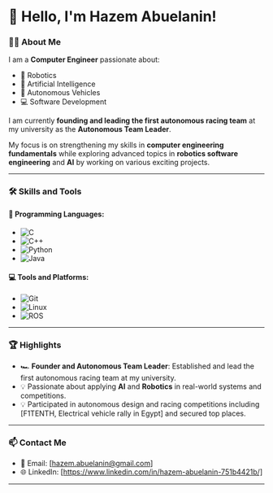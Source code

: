 # 👋 Hello, I'm Hazem Abuelanin!

### 👨‍💻 **About Me**
I am a **Computer Engineer** passionate about:
- 🤖 Robotics
- 🧠 Artificial Intelligence
- 🚗 Autonomous Vehicles
- 💻 Software Development

I am currently **founding and leading the first autonomous racing team** at my university as the **Autonomous Team Leader**.  

My focus is on strengthening my skills in **computer engineering fundamentals** while exploring advanced topics in **robotics software engineering** and **AI** by working on various exciting projects.

---

### 🛠️ **Skills and Tools**
#### 🚀 Programming Languages:
- ![C](https://img.shields.io/badge/-C-A8B9CC?style=flat-square&logo=c&logoColor=white)
- ![C++](https://img.shields.io/badge/-C++-00599C?style=flat-square&logo=c%2B%2B&logoColor=white)
- ![Python](https://img.shields.io/badge/-Python-3776AB?style=flat-square&logo=python&logoColor=white)
- ![Java](https://img.shields.io/badge/-Java-007396?style=flat-square&logo=java&logoColor=white)

#### 💻 Tools and Platforms:
- ![Git](https://img.shields.io/badge/-Git-F05032?style=flat-square&logo=git&logoColor=white)
- ![Linux](https://img.shields.io/badge/-Linux-FCC624?style=flat-square&logo=linux&logoColor=black)
- ![ROS](https://img.shields.io/badge/-ROS-22314E?style=flat-square&logo=ros&logoColor=white)

---

### 🏆 **Highlights**
- 🏎️ **Founder and Autonomous Team Leader**: Established and lead the first autonomous racing team at my university.
- 💡 Passionate about applying **AI** and **Robotics** in real-world systems and competitions. 
- 💡 Participated in autonomous design and racing competitions including [F1TENTH, Electrical vehicle rally in Egypt] and secured top places.
---

### 📫 **Contact Me**
- 📧 Email: [hazem.abuelanin@gmail.com]  
- 🌐 LinkedIn: [https://www.linkedin.com/in/hazem-abuelanin-751b4421b/]  

---
